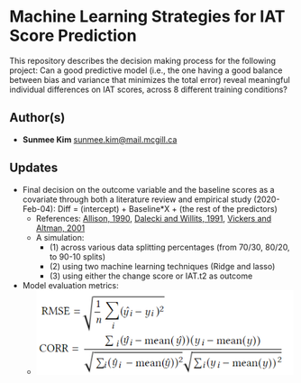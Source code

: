 Machine Learning Strategies for IAT Score Prediction
====================================================

This repository describes the decision making process for the following project:
Can a good predictive model (i.e., the one having a good balance between bias and variance that minimizes the total error) reveal meaningful individual differences on IAT scores, across 8 different training conditions?

Author(s)
-------
- **Sunmee Kim** <sunmee.kim@mail.mcgill.ca>

Updates
----------
- Final decision on the outcome variable and the baseline scores as a covariate through both a literature review and empirical study (2020-Feb-04): Diff = (intercept) + Baseline*X + (the rest of the predictors)
  - References: [Allison, 1990](https://www.jstor.org/stable/271083?seq=1#metadata_info_tab_contents), [Dalecki and Willits, 1991](https://www.tandfonline.com/doi/abs/10.1080/02732173.1991.9981960), [Vickers and Altman, 2001](https://www.ncbi.nlm.nih.gov/pmc/articles/PMC1121605/)
  - A simulation:
    - (1) across various data splitting percentages (from 70/30, 80/20, to 90-10 splits)
    - (2) using two machine learning techniques (Ridge and lasso)
    - (3) using either the change score or IAT.t2 as outcome
- Model evaluation metrics:
  - ![RMSE and Corr](https://github.com/QuantMM/MLforIAT/blob/master/evaluation_metrics.PNG)
